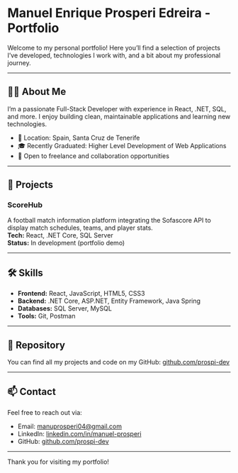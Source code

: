 # Manuel Enrique Prosperi Edreira - Portfolio

Welcome to my personal portfolio! Here you’ll find a selection of projects I’ve developed, technologies I work with, and a bit about my professional journey.

---

## 👨‍💻 About Me

I’m a passionate Full-Stack Developer with experience in React, .NET, SQL, and more. I enjoy building clean, maintainable applications and learning new technologies.

- 📍 Location: Spain, Santa Cruz de Tenerife
- 🎓 Recently Graduated: Higher Level Development of Web Applications
- 💼 Open to freelance and collaboration opportunities

---

## 🚀 Projects

### ScoreHub
A football match information platform integrating the Sofascore API to display match schedules, teams, and player stats.  
**Tech:** React, .NET Core, SQL Server  
**Status:** In development (portfolio demo)

---

## 🛠️ Skills

- **Frontend:** React, JavaScript, HTML5, CSS3  
- **Backend:** .NET Core, ASP.NET, Entity Framework, Java Spring  
- **Databases:** SQL Server, MySQL  
- **Tools:** Git, Postman

---

## 📂 Repository

You can find all my projects and code on my GitHub: [github.com/prospi-dev](https://github.com/prospi-dev)

---

## 📫 Contact

Feel free to reach out via:  
- Email: manuprosperi04@gmail.com 
- LinkedIn: [linkedin.com/in/manuel-prosperi](https://www.linkedin.com/in/manuel-prosperi-664425274/)  
- GitHub: [github.com/prospi-dev](https://github.com/prospi-dev)

---

Thank you for visiting my portfolio!

